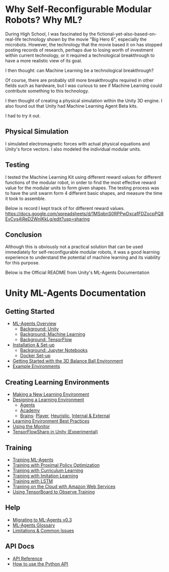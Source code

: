 # Why Self-Reconfigurable Modular Robots? Why ML?
During High School, I was fascinated by the fictional-yet-also-based-on-real-life technology shown by the movie "Big Hero 6", especially the microbots.
However, the technology that the movie based it on has stopped posting records of research, perhaps due to losing worth of investment within current technology, or it required a technological breakthrough to have a more realistic view of its goal.

I then thought: can Machine Learning be a technological breakthrough?

Of course, there are probably still more breakthroughs required in other fields such as hardware, but I was curious to see if Machine Learning could contribute something to this technology.

I then thought of creating a physical simulation within the Unity 3D engine.
I also found out that Unity had Machine Learning Agent Beta kits.

I had to try it out.

## Physical Simulation
I simulated electromagnetic forces with actual physical equations and Unity's force vectors.
I also modeled the individual modular units.

## Testing
I tested the Machine Learning Kit using different reward values for different functions of the modular robot, in order to find the most effective reward value for the modular units to form given shapes.
The testing process was to have the unit swarm form 4 different basic shapes, and measure the time it took to assemble.

Below is record I kept track of for different reward values.
https://docs.google.com/spreadsheets/d/1MSqbnS0RPPwDxcafFDZocpPQ8EvCys4iReD2WnIKkLg/edit?usp=sharing

## Conclusion
Although this is obviously not a practical solution that can be used immediately for self-reconfigurable modular robots, it was a good learning experience to understand the potential of machine learning and its viability for this purpose.

Below is the Official README from Unity's ML-Agents Documentation

# Unity ML-Agents Documentation

## Getting Started
 * [ML-Agents Overview](ML-Agents-Overview.md)
    * [Background: Unity](Background-Unity.md)
    * [Background: Machine Learning](Background-Machine-Learning.md)
    * [Background: TensorFlow](Background-TensorFlow.md)
 * [Installation & Set-up](Installation.md)
    * [Background: Jupyter Notebooks](Background-Jupyter.md)
    * [Docker Set-up](Using-Docker.md)
 * [Getting Started with the 3D Balance Ball Environment](Getting-Started-with-Balance-Ball.md)
 * [Example Environments](Learning-Environment-Examples.md)

## Creating Learning Environments
 * [Making a New Learning Environment](Learning-Environment-Create-New.md)
 * [Designing a Learning Environment](Learning-Environment-Design.md)
     * [Agents](Learning-Environment-Design-Agents.md)
     * [Academy](Learning-Environment-Design-Academy.md)
     * [Brains](Learning-Environment-Design-Brains.md): [Player](Learning-Environment-Design-Player-Brains.md), [Heuristic](Learning-Environment-Design-Heuristic-Brains.md), [Internal & External](Learning-Environment-Design-External-Internal-Brains.md)
 * [Learning Environment Best Practices](Learning-Environment-Best-Practices.md)
 * [Using the Monitor](Feature-Monitor.md)
 * [TensorFlowSharp in Unity (Experimental)](Using-TensorFlow-Sharp-in-Unity.md)
 
## Training
 * [Training ML-Agents](Training-ML-Agents.md)
 * [Training with Proximal Policy Optimization](Training-PPO.md)
 * [Training with Curriculum Learning](Training-Curriculum-Learning.md)
 * [Training with Imitation Learning](Training-Imitation-Learning.md)
 * [Training with LSTM](Feature-Memory.md)
 * [Training on the Cloud with Amazon Web Services](Training-on-Amazon-Web-Service.md)
 * [Using TensorBoard to Observe Training](Using-Tensorboard.md)

## Help
 * [Migrating to ML-Agents v0.3](Migrating-v0.3.md)
 * [ML-Agents Glossary](Glossary.md)
 * [Limitations & Common Issues](Limitations-and-Common-Issues.md)
 
## API Docs
 * [API Reference](API-Reference.md)
 * [How to use the Python API](Python-API.md)
